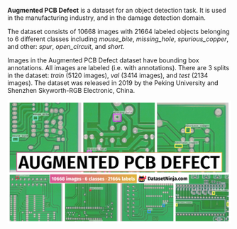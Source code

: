 **Augmented PCB Defect** is a dataset for an object detection task. It is used in the manufacturing industry, and in the damage detection domain. 

The dataset consists of 10668 images with 21664 labeled objects belonging to 6 different classes including *mouse_bite*, *missing_hole*, *spurious_copper*, and other: *spur*, *open_circuit*, and *short*.

Images in the Augmented PCB Defect dataset have bounding box annotations. All images are labeled (i.e. with annotations). There are 3 splits in the dataset: *train* (5120 images), *val* (3414 images), and *test* (2134 images). The dataset was released in 2019 by the Peking University and Shenzhen Skyworth-RGB Electronic, China.

<img src="https://github.com/dataset-ninja/augmented-pcb-defect/raw/main/visualizations/poster.png">
